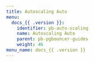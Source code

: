 ```yaml
---
title: Autoscaling Auto
menu:
  docs_{{ .version }}:
    identifier: pb-auto-scaling
    name: Autoscaling Auto
    parent: pb-pgbouncer-guides
    weight: 46
menu_name: docs_{{ .version }}
---
```

